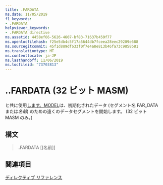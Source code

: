 ```yaml
---
title: .FARDATA
ms.date: 11/05/2019
f1_keywords:
- .FARDATA
helpviewer_keywords:
- .FARDATA directive
ms.assetid: 4458ef66-5626-4607-bf83-71637b459f77
ms.openlocfilehash: f25e5db4c5f17a5644db7fceea28eec29209e688
ms.sourcegitcommit: 45f1d889df633f0f7e4a8e813b46fa73c9858b81
ms.translationtype: MT
ms.contentlocale: ja-JP
ms.lasthandoff: 11/06/2019
ms.locfileid: "73703813"
---
```

# <a name="fardata-32-bit-masm"></a>..FARDATA (32 ビット MASM)

と共に使用[します。MODEL](../../assembler/masm/dot-model.md)は、初期化されたデータ (セグメント名 FAR_DATA または*名前*) のための遠くのデータセグメントを開始します。 (32 ビット MASM のみ。)

## <a name="syntax"></a>構文

> ..FARDATA [[名前]]

## <a name="see-also"></a>関連項目

[ディレクティブ リファレンス](../../assembler/masm/directives-reference.md)<br/>